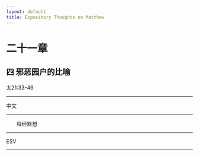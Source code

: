 ```yaml
---
layout: default
title: Expository Thoughts on Matthew
---
```


# 二十一章 

## 四 邪恶园户的比喻

太21:33-46

***

中文<br>

***

&emsp;&emsp;释经默想

***

ESV

***
